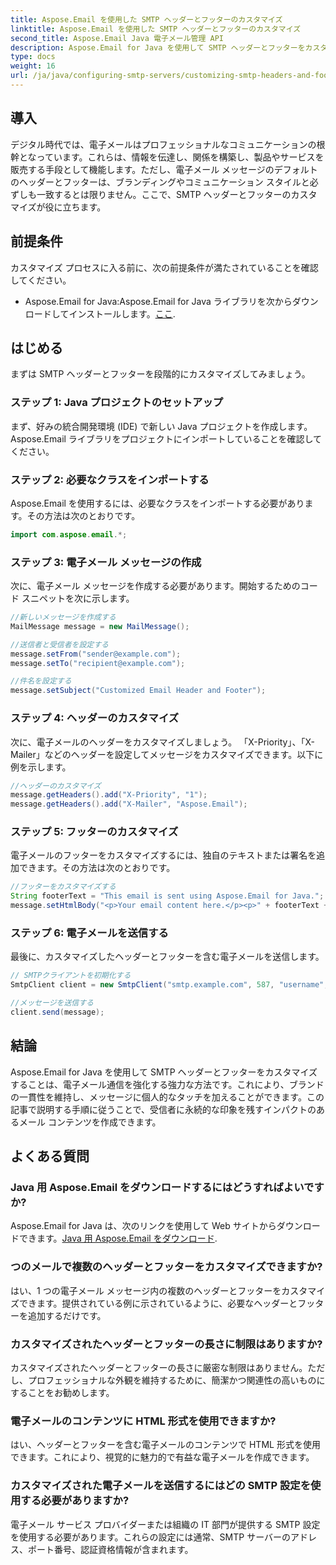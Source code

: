 ```yaml
---
title: Aspose.Email を使用した SMTP ヘッダーとフッターのカスタマイズ
linktitle: Aspose.Email を使用した SMTP ヘッダーとフッターのカスタマイズ
second_title: Aspose.Email Java 電子メール管理 API
description: Aspose.Email for Java を使用して SMTP ヘッダーとフッターをカスタマイズする方法を学びます。パーソナライズされたブランディングとメッセージを使用して電子メール コミュニケーションを強化します。
type: docs
weight: 16
url: /ja/java/configuring-smtp-servers/customizing-smtp-headers-and-footers/
---
```


## 導入

デジタル時代では、電子メールはプロフェッショナルなコミュニケーションの根幹となっています。これらは、情報を伝達し、関係を構築し、製品やサービスを販売する手段として機能します。ただし、電子メール メッセージのデフォルトのヘッダーとフッターは、ブランディングやコミュニケーション スタイルと必ずしも一致するとは限りません。ここで、SMTP ヘッダーとフッターのカスタマイズが役に立ちます。

## 前提条件

カスタマイズ プロセスに入る前に、次の前提条件が満たされていることを確認してください。

-  Aspose.Email for Java:Aspose.Email for Java ライブラリを次からダウンロードしてインストールします。[ここ](https://releases.aspose.com/email/java/).

## はじめる

まずは SMTP ヘッダーとフッターを段階的にカスタマイズしてみましょう。 

### ステップ 1: Java プロジェクトのセットアップ

まず、好みの統合開発環境 (IDE) で新しい Java プロジェクトを作成します。 Aspose.Email ライブラリをプロジェクトにインポートしていることを確認してください。

### ステップ 2: 必要なクラスをインポートする

Aspose.Email を使用するには、必要なクラスをインポートする必要があります。その方法は次のとおりです。

```java
import com.aspose.email.*;
```

### ステップ 3: 電子メール メッセージの作成

次に、電子メール メッセージを作成する必要があります。開始するためのコード スニペットを次に示します。

```java
//新しいメッセージを作成する
MailMessage message = new MailMessage();

//送信者と受信者を設定する
message.setFrom("sender@example.com");
message.setTo("recipient@example.com");

//件名を設定する
message.setSubject("Customized Email Header and Footer");
```

### ステップ 4: ヘッダーのカスタマイズ

次に、電子メールのヘッダーをカスタマイズしましょう。 「X-Priority」、「X-Mailer」などのヘッダーを設定してメッセージをカスタマイズできます。以下に例を示します。

```java
//ヘッダーのカスタマイズ
message.getHeaders().add("X-Priority", "1");
message.getHeaders().add("X-Mailer", "Aspose.Email");
```

### ステップ 5: フッターのカスタマイズ

電子メールのフッターをカスタマイズするには、独自のテキストまたは署名を追加できます。その方法は次のとおりです。

```java
//フッターをカスタマイズする
String footerText = "This email is sent using Aspose.Email for Java.";
message.setHtmlBody("<p>Your email content here.</p><p>" + footerText + "</p>");
```

### ステップ 6: 電子メールを送信する

最後に、カスタマイズしたヘッダーとフッターを含む電子メールを送信します。

```java
// SMTPクライアントを初期化する
SmtpClient client = new SmtpClient("smtp.example.com", 587, "username", "password");

//メッセージを送信する
client.send(message);
```

## 結論

Aspose.Email for Java を使用して SMTP ヘッダーとフッターをカスタマイズすることは、電子メール通信を強化する強力な方法です。これにより、ブランドの一貫性を維持し、メッセージに個人的なタッチを加えることができます。この記事で説明する手順に従うことで、受信者に永続的な印象を残すインパクトのあるメール コンテンツを作成できます。

## よくある質問

### Java 用 Aspose.Email をダウンロードするにはどうすればよいですか?

 Aspose.Email for Java は、次のリンクを使用して Web サイトからダウンロードできます。[Java 用 Aspose.Email をダウンロード](https://releases.aspose.com/email/java/).

### つのメールで複数のヘッダーとフッターをカスタマイズできますか?

はい、1 つの電子メール メッセージ内の複数のヘッダーとフッターをカスタマイズできます。提供されている例に示されているように、必要なヘッダーとフッターを追加するだけです。

### カスタマイズされたヘッダーとフッターの長さに制限はありますか?

カスタマイズされたヘッダーとフッターの長さに厳密な制限はありません。ただし、プロフェッショナルな外観を維持するために、簡潔かつ関連性の高いものにすることをお勧めします。

### 電子メールのコンテンツに HTML 形式を使用できますか?

はい、ヘッダーとフッターを含む電子メールのコンテンツで HTML 形式を使用できます。これにより、視覚的に魅力的で有益な電子メールを作成できます。

### カスタマイズされた電子メールを送信するにはどの SMTP 設定を使用する必要がありますか?

電子メール サービス プロバイダーまたは組織の IT 部門が提供する SMTP 設定を使用する必要があります。これらの設定には通常、SMTP サーバーのアドレス、ポート番号、認証資格情報が含まれます。